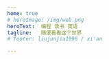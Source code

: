```yaml
---
home: true
# heroImage: /img/web.png
heroText:  编程 读书 英语
tagline:   随便看看这个世界
# footer: liujunjia1996 / xi'an

---
```

<LifeCount title="今年进度" :count="365"/>
<LifeCount title="人生进度" :count="80"/>
<LeetCodeDashboard-index />


